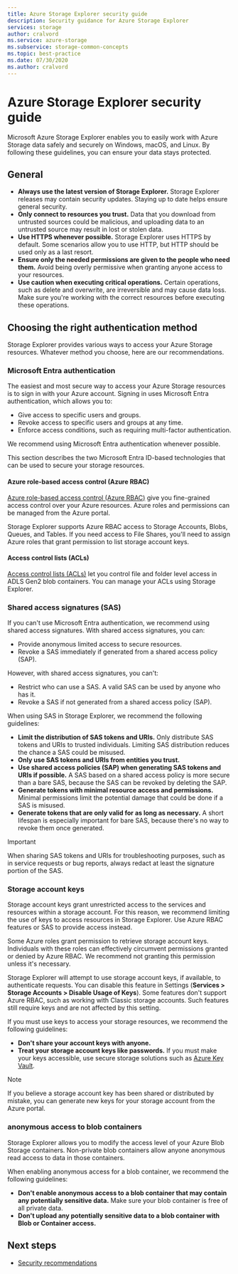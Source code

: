 ```yaml
---
title: Azure Storage Explorer security guide
description: Security guidance for Azure Storage Explorer
services: storage
author: cralvord
ms.service: azure-storage
ms.subservice: storage-common-concepts
ms.topic: best-practice
ms.date: 07/30/2020
ms.author: cralvord
---
```


# Azure Storage Explorer security guide

Microsoft Azure Storage Explorer enables you to easily work with Azure Storage data safely and securely on Windows, macOS, and Linux. By following these guidelines, you can ensure your data stays protected.

## General

- **Always use the latest version of Storage Explorer.** Storage Explorer releases may contain security updates. Staying up to date helps ensure general security.
- **Only connect to resources you trust.** Data that you download from untrusted sources could be malicious, and uploading data to an untrusted source may result in lost or stolen data.
- **Use HTTPS whenever possible.** Storage Explorer uses HTTPS by default. Some scenarios allow you to use HTTP, but HTTP should be used only as a last resort.
- **Ensure only the needed permissions are given to the people who need them.** Avoid being overly permissive when granting anyone access to your resources.
- **Use caution when executing critical operations.** Certain operations, such as delete and overwrite, are irreversible and may cause data loss. Make sure you're working with the correct resources before executing these operations.

## Choosing the right authentication method

Storage Explorer provides various ways to access your Azure Storage resources. Whatever method you choose, here are our recommendations.

<a name='azure-ad-authentication'></a>

### Microsoft Entra authentication

The easiest and most secure way to access your Azure Storage resources is to sign in with your Azure account. Signing in uses Microsoft Entra authentication, which allows you to:

- Give access to specific users and groups.
- Revoke access to specific users and groups at any time.
- Enforce access conditions, such as requiring multi-factor authentication.

We recommend using Microsoft Entra authentication whenever possible.

This section describes the two Microsoft Entra ID-based technologies that can be used to secure your storage resources.

#### Azure role-based access control (Azure RBAC)

[Azure role-based access control (Azure RBAC)](../../role-based-access-control/overview.md) give you fine-grained access control over your Azure resources. Azure roles and permissions can be managed from the Azure portal.

Storage Explorer supports Azure RBAC access to Storage Accounts, Blobs, Queues, and Tables. If you need access to File Shares, you'll need to assign Azure roles that grant permission to list storage account keys.

#### Access control lists (ACLs)

[Access control lists (ACLs)](../blobs/data-lake-storage-access-control.md) let you control file and folder level access in ADLS Gen2 blob containers. You can manage your ACLs using Storage Explorer.

### Shared access signatures (SAS)

If you can't use Microsoft Entra authentication, we recommend using shared access signatures. With shared access signatures, you can:

- Provide anonymous limited access to secure resources.
- Revoke a SAS immediately if generated from a shared access policy (SAP).

However, with shared access signatures, you can't:

- Restrict who can use a SAS. A valid SAS can be used by anyone who has it.
- Revoke a SAS if not generated from a shared access policy (SAP).

When using SAS in Storage Explorer, we recommend the following guidelines:

- **Limit the distribution of SAS tokens and URIs.** Only distribute SAS tokens and URIs to trusted individuals. Limiting SAS distribution reduces the chance a SAS could be misused.
- **Only use SAS tokens and URIs from entities you trust.**
- **Use shared access policies (SAP) when generating SAS tokens and URIs if possible.** A SAS based on a shared access policy is more secure than a bare SAS, because the SAS can be revoked by deleting the SAP.
- **Generate tokens with minimal resource access and permissions.** Minimal permissions limit the potential damage that could be done if a SAS is misused.
- **Generate tokens that are only valid for as long as necessary.** A short lifespan is especially important for bare SAS, because there's no way to revoke them once generated.

> [!IMPORTANT]
> When sharing SAS tokens and URIs for troubleshooting purposes, such as in service requests or bug reports, always redact at least the signature portion of the SAS.

### Storage account keys

Storage account keys grant unrestricted access to the services and resources within a storage account. For this reason, we recommend limiting the use of keys to access resources in Storage Explorer. Use Azure RBAC features or SAS to provide access instead.

Some Azure roles grant permission to retrieve storage account keys. Individuals with these roles can effectively circumvent permissions granted or denied by Azure RBAC. We recommend not granting this permission unless it's necessary.

Storage Explorer will attempt to use storage account keys, if available, to authenticate requests. You can disable this feature in Settings (**Services > Storage Accounts > Disable Usage of Keys**). Some features don't support Azure RBAC, such as working with Classic storage accounts. Such features still require keys and are not affected by this setting.

If you must use keys to access your storage resources, we recommend the following guidelines:

- **Don't share your account keys with anyone.**
- **Treat your storage account keys like passwords.** If you must make your keys accessible, use secure storage solutions such as [Azure Key Vault](https://azure.microsoft.com/services/key-vault/).

> [!NOTE]
> If you believe a storage account key has been shared or distributed by mistake, you can generate new keys for your storage account from the Azure portal.

### anonymous access to blob containers

Storage Explorer allows you to modify the access level of your Azure Blob Storage containers. Non-private blob containers allow anyone anonymous read access to data in those containers.

When enabling anonymous access for a blob container, we recommend the following guidelines:

- **Don't enable anonymous access to a blob container that may contain any potentially sensitive data.** Make sure your blob container is free of all private data.
- **Don't upload any potentially sensitive data to a blob container with Blob or Container access.**

## Next steps

- [Security recommendations](../blobs/security-recommendations.md)
